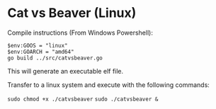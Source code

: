 # Cat vs Beaver (Linux)

Compile instructions (From Windows Powershell):

```
$env:GOOS = "linux"
$env:GOARCH = "amd64"
go build ../src/catvsbeaver.go
```

This will generate an executable elf file.

Transfer to a linux system and execute with the following commands:

`sudo chmod +x ./catvsbeaver`
`sudo ./catvsbeaver &`
